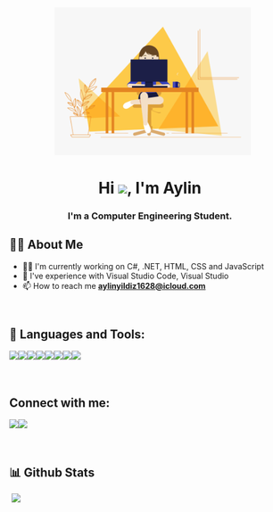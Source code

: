
<img width="70%" height="auto" src="dev.gif" style="margin-left: 16%;"/>

<h1 align="center">Hi <img src="https://raw.githubusercontent.com/MartinHeinz/MartinHeinz/master/wave.gif" width="30px">, I'm Aylin</h1>
<h3 align="center">I'm a Computer Engineering Student.</h3>


## 🙋‍♂️ About Me

- 👨‍💻   I'm currently working on C#, .NET, HTML, CSS and JavaScript
- 🌱  I've experience with Visual Studio Code, Visual Studio
- 📫 How to reach me **aylinyildiz1628@icloud.com**


<br/>


## 🚀 Languages and Tools:
<p align="left"> 
 <img align="left" src="https://img.icons8.com/color/48/000000/c-sharp-logo.png"/>
 <img align="left" src="https://img.icons8.com/color/48/000000/javascript--v1.png"/>
 <img align="left" src="https://img.icons8.com/color/48/000000/react-native.png"/>
 <img align="left" src="https://img.icons8.com/color/48/000000/html-5--v1.png"/>
 <img align="left" src="https://img.icons8.com/color/48/000000/css3.png"/>
 <img align="left" src="https://img.icons8.com/color/48/000000/visual-studio--v2.png"/>
 <img align="left" src="https://img.icons8.com/fluency/48/000000/visual-studio-code-2019.png"/>
 <img align="left" src="https://img.icons8.com/color/48/000000/microsoft-sql-server.png"/>
</p>

<br/>
<br/>
<br/>


## Connect with me:
<p align="left"> 
<img  align="left" src="https://img.icons8.com/color/48/000000/linkedin.png"/>
<img  align="left" src="https://img.icons8.com/color/48/000000/medium-monogram.png"/>
</p>

<br/>
<br/>
<br/>


## 📊 Github Stats
   <img  alt="" src="https://github-readme-stats.vercel.app/api?username=aylinyildiz&show_icons=true&count_private=true&theme=react&hide_border=true&bg_color=0D1117" alt="aylinyildiz"  />
<img src="https://github-readme-stats.vercel.app/api/top-langs/?username=aylinyildiz&langs_count=8&count_private=true&layout=compact&theme=react&hide_border=true&bg_color=0D1117" />
  <br/>  


